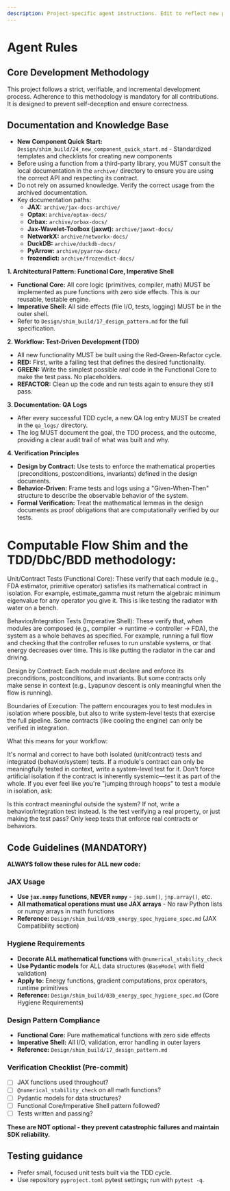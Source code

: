 ```yaml
---
description: Project-specific agent instructions. Edit to reflect new project rules.
---
```


# Agent Rules

## Core Development Methodology
This project follows a strict, verifiable, and incremental development process. Adherence to this methodology is mandatory for all contributions. It is designed to prevent self-deception and ensure correctness.

## Documentation and Knowledge Base
- **New Component Quick Start:** `Design/shim_build/24_new_component_quick_start.md` - Standardized templates and checklists for creating new components
- Before using a function from a third-party library, you MUST consult the local documentation in the `archive/` directory to ensure you are using the correct API and respecting its contract.
- Do not rely on assumed knowledge. Verify the correct usage from the archived documentation.
- Key documentation paths:
  - **JAX:** `archive/jax-docs-archive/`
  - **Optax:** `archive/optax-docs/`
  - **Orbax:** `archive/orbax-docs/`
  - **Jax-Wavelet-Toolbox (jaxwt):** `archive/jaxwt-docs/`
  - **NetworkX:** `archive/networkx-docs/`
  - **DuckDB:** `archive/duckdb-docs/`
  - **PyArrow:** `archive/pyarrow-docs/`
  - **frozendict:** `archive/frozendict-docs/`


**1. Architectural Pattern: Functional Core, Imperative Shell**
   - **Functional Core:** All core logic (primitives, compiler, math) MUST be implemented as pure functions with zero side effects. This is our reusable, testable engine.
   - **Imperative Shell:** All side effects (file I/O, tests, logging) MUST be in the outer shell.
   - Refer to `Design/shim_build/17_design_pattern.md` for the full specification.

**2. Workflow: Test-Driven Development (TDD)**
   - All new functionality MUST be built using the Red-Green-Refactor cycle.
   - **RED:** First, write a failing test that defines the desired functionality.
   - **GREEN:** Write the simplest possible *real* code in the Functional Core to make the test pass. No placeholders.
   - **REFACTOR:** Clean up the code and run tests again to ensure they still pass.

**3. Documentation: QA Logs**
   - After every successful TDD cycle, a new QA log entry MUST be created in the `qa_logs/` directory.
   - The log MUST document the goal, the TDD process, and the outcome, providing a clear audit trail of what was built and why.

**4. Verification Principles**
   - **Design by Contract:** Use tests to enforce the mathematical properties (preconditions, postconditions, invariants) defined in the design documents.
   - **Behavior-Driven:** Frame tests and logs using a "Given-When-Then" structure to describe the observable behavior of the system.
   - **Formal Verification:** Treat the mathematical lemmas in the design documents as proof obligations that are computationally verified by our tests.

# Computable Flow Shim and the TDD/DbC/BDD methodology:

Unit/Contract Tests (Functional Core):
These verify that each module (e.g., FDA estimator, primitive operator) satisfies its mathematical contract in isolation. For example, estimate_gamma must return the algebraic minimum eigenvalue for any operator you give it. This is like testing the radiator with water on a bench.

Behavior/Integration Tests (Imperative Shell):
These verify that, when modules are composed (e.g., compiler → runtime → controller → FDA), the system as a whole behaves as specified. For example, running a full flow and checking that the controller refuses to run unstable systems, or that energy decreases over time. This is like putting the radiator in the car and driving.

Design by Contract:
Each module must declare and enforce its preconditions, postconditions, and invariants. But some contracts only make sense in context (e.g., Lyapunov descent is only meaningful when the flow is running).

Boundaries of Execution:
The pattern encourages you to test modules in isolation where possible, but also to write system-level tests that exercise the full pipeline. Some contracts (like cooling the engine) can only be verified in integration.

What this means for your workflow:

It's normal and correct to have both isolated (unit/contract) tests and integrated (behavior/system) tests.
If a module's contract can only be meaningfully tested in context, write a system-level test for it.
Don't force artificial isolation if the contract is inherently systemic—test it as part of the whole.
If you ever feel like you're "jumping through hoops" to test a module in isolation, ask:

Is this contract meaningful outside the system? If not, write a behavior/integration test instead.
Is the test verifying a real property, or just making the test pass? Only keep tests that enforce real contracts or behaviors.


## Code Guidelines (MANDATORY)

**ALWAYS follow these rules for ALL new code:**

### JAX Usage
- **Use `jax.numpy` functions, NEVER `numpy`** - `jnp.sum()`, `jnp.array()`, etc.
- **All mathematical operations must use JAX arrays** - No raw Python lists or numpy arrays in math functions
- **Reference:** `Design/shim_build/03b_energy_spec_hygiene_spec.md` (JAX Compatibility section)

### Hygiene Requirements  
- **Decorate ALL mathematical functions** with `@numerical_stability_check`
- **Use Pydantic models** for ALL data structures (`BaseModel` with field validation)
- **Apply to:** Energy functions, gradient computations, prox operators, runtime primitives
- **Reference:** `Design/shim_build/03b_energy_spec_hygiene_spec.md` (Core Hygiene Requirements)

### Design Pattern Compliance
- **Functional Core:** Pure mathematical functions with zero side effects
- **Imperative Shell:** All I/O, validation, error handling in outer layers  
- **Reference:** `Design/shim_build/17_design_pattern.md`

### Verification Checklist (Pre-commit)
- [ ] JAX functions used throughout?
- [ ] `@numerical_stability_check` on all math functions?
- [ ] Pydantic models for data structures?
- [ ] Functional Core/Imperative Shell pattern followed?
- [ ] Tests written and passing?

**These are NOT optional - they prevent catastrophic failures and maintain SDK reliability.**

## Testing guidance
- Prefer small, focused unit tests built via the TDD cycle.
- Use repository `pyproject.toml` pytest settings; run with `pytest -q`.



